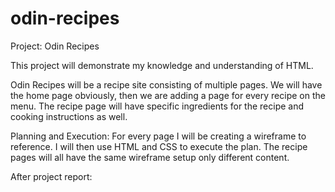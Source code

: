 # odin-recipes
Project: Odin Recipes

This project will demonstrate my knowledge and understanding of HTML. 

Odin Recipes will be a recipe site consisting of multiple pages. We will have the home page obviously, then we are adding a page for every recipe on the menu. The recipe page will have specific ingredients for the recipe and cooking instructions as well. 

Planning and Execution: For every page I will be creating a wireframe to reference. I will then use HTML and CSS to execute the plan. The recipe pages will all have the same wireframe setup only different content. 

After project report: 


